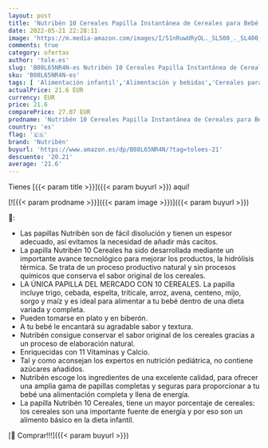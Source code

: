 ```yaml
---
layout: post
title: 'Nutribén 10 Cereales Papilla Instantánea de Cereales para Bebé  6 x 600 g'
date: 2022-05-21 22:28:11
image: 'https://m.media-amazon.com/images/I/51nRuwURyOL._SL500_._SL400_.jpg'
comments: true
category: ofertas
author: 'tole.es'
slug: 'B08L65NR4N-es Nutribén 10 Cereales Papilla Instantánea de Cereales para...'
sku: 'B08L65NR4N-es'
tags: [ 'Alimentación infantil','Alimentación y bebidas','Cereales para bebé','Cereales y papillas para bebés','bebé','nutribén','🇪🇸', ]
actualPrice: 21.6 EUR
currency: EUR
price: 21.6
comparePrice: 27.07 EUR
prodname: 'Nutribén 10 Cereales Papilla Instantánea de Cereales para Bebé  6 x 600 g'
country: 'es'
flag: '🇪🇸'
brand: 'Nutribén'
buyurl: 'https://www.amazon.es/dp/B08L65NR4N/?tag=tolees-21'
descuento: '20.21'
average: '21.6'
---
```


Tienes [{{< param title >}}]({{< param buyurl >}}) aqui!

[![{{< param prodname >}}]({{< param image >}})]({{< param buyurl >}})

🔎:

- Las papillas Nutribén son de fácil disolución y tienen un espesor adecuado, así evitamos la necesidad de añadir más cacitos.
- La papilla Nutribén 10 Cereales ha sido desarrollada mediante un importante avance tecnológico para mejorar los productos, la hidrólisis térmica. Se trata de un proceso productivo natural y sin procesos químicos que conserva el sabor original de los cereales.
- LA ÚNICA PAPILLA DEL MERCADO CON 10 CEREALES. La papilla incluye trigo, cebada, espelta, triticale, arroz, avena, centeno, mijo, sorgo y maíz y es ideal para alimentar a tu bebé dentro de una dieta variada y completa.
- Pueden tomarse en plato y en biberón.
- A tu bebé le encantará su agradable sabor y textura.
- Nutribén consigue conservar el sabor original de los cereales gracias a un proceso de elaboración natural.
- Enriquecidas con 11 Vitaminas y Calcio.
- Tal y como aconsejan los expertos en nutrición pediátrica, no contiene azúcares añadidos.
- Nutribén escoge los ingredientes de una excelente calidad, para ofrecer una amplia gama de papillas completas y seguras para proporcionar a tu bebé una alimentación completa y llena de energía.
- La papilla Nutribén 10 Cereales, tiene un mayor porcentaje de cereales: los cereales son una importante fuente de energía y por eso son un alimento básico en la dieta infantil.

[🛒 Comprar!!!]({{< param buyurl >}})
